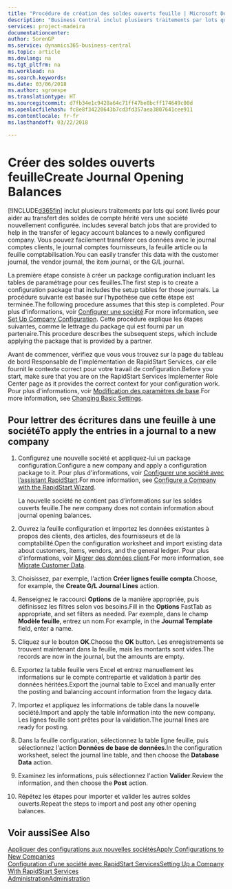 ```yaml
---
title: "Procédure de création des soldes ouverts feuille | Microsoft Docs"
description: "Business Central inclut plusieurs traitements par lots qui sont livrés pour aider au transfert des soldes de compte hérité vers une société nouvellement configurée. Vous pouvez facilement transférer ces données avec des validations de feuille."
services: project-madeira
documentationcenter: 
author: SorenGP
ms.service: dynamics365-business-central
ms.topic: article
ms.devlang: na
ms.tgt_pltfrm: na
ms.workload: na
ms.search.keywords: 
ms.date: 03/06/2018
ms.author: sgroespe
ms.translationtype: HT
ms.sourcegitcommit: d7fb34e1c9428a64c71ff47be8bcff174649c00d
ms.openlocfilehash: fc8e8f34220643b7cd3fd357aea3807641cee911
ms.contentlocale: fr-fr
ms.lasthandoff: 03/22/2018

---
```

# <a name="create-journal-opening-balances"></a><span data-ttu-id="9af3d-104">Créer des soldes ouverts feuille</span><span class="sxs-lookup"><span data-stu-id="9af3d-104">Create Journal Opening Balances</span></span>
[!INCLUDE[d365fin](includes/d365fin_md.md)]<span data-ttu-id="9af3d-105"> inclut plusieurs traitements par lots qui sont livrés pour aider au transfert des soldes de compte hérité vers une société nouvellement configurée.</span><span class="sxs-lookup"><span data-stu-id="9af3d-105"> includes several batch jobs that are provided to help in the transfer of legacy account balances to a newly configured company.</span></span> <span data-ttu-id="9af3d-106">Vous pouvez facilement transférer ces données avec le journal comptes clients, le journal comptes fournisseurs, la feuille article ou la feuille comptabilisation.</span><span class="sxs-lookup"><span data-stu-id="9af3d-106">You can easily transfer this data with the customer journal, the vendor journal, the item journal, or the G/L journal.</span></span>

<span data-ttu-id="9af3d-107">La première étape consiste à créer un package configuration incluant les tables de paramétrage pour ces feuilles.</span><span class="sxs-lookup"><span data-stu-id="9af3d-107">The first step is to create a configuration package that includes the setup tables for those journals.</span></span> <span data-ttu-id="9af3d-108">La procédure suivante est basée sur l’hypothèse que cette étape est terminée.</span><span class="sxs-lookup"><span data-stu-id="9af3d-108">The following procedure assumes that this step is completed.</span></span> <span data-ttu-id="9af3d-109">Pour plus d'informations, voir [Configurer une société](admin-set-up-company-configuration.md).</span><span class="sxs-lookup"><span data-stu-id="9af3d-109">For more information, see [Set Up Company Configuration](admin-set-up-company-configuration.md).</span></span> <span data-ttu-id="9af3d-110">Cette procédure explique les étapes suivantes, comme le lettrage du package qui est fourni par un partenaire.</span><span class="sxs-lookup"><span data-stu-id="9af3d-110">This procedure describes the subsequent steps, which include applying the package that is provided by a partner.</span></span>  

<span data-ttu-id="9af3d-111">Avant de commencer, vérifiez que vous vous trouvez sur la page du tableau de bord Responsable de l'implémentation de RapidStart Services, car elle fournit le contexte correct pour votre travail de configuration.</span><span class="sxs-lookup"><span data-stu-id="9af3d-111">Before you start, make sure that you are on the RapidStart Services Implementer Role Center page as it provides the correct context for your configuration work.</span></span> <span data-ttu-id="9af3d-112">Pour plus d'informations, voir [Modification des paramètres de base](ui-change-basic-settings.md).</span><span class="sxs-lookup"><span data-stu-id="9af3d-112">For more information, see [Changing Basic Settings](ui-change-basic-settings.md).</span></span>

## <a name="to-apply-the-entries-in-a-journal-to-a-new-company"></a><span data-ttu-id="9af3d-113">Pour lettrer des écritures dans une feuille à une société</span><span class="sxs-lookup"><span data-stu-id="9af3d-113">To apply the entries in a journal to a new company</span></span>  
1. <span data-ttu-id="9af3d-114">Configurez une nouvelle société et appliquez-lui un package configuration.</span><span class="sxs-lookup"><span data-stu-id="9af3d-114">Configure a new company and apply a configuration package to it.</span></span> <span data-ttu-id="9af3d-115">Pour plus d'informations, voir [Configurer une société avec l’assistant RapidStart](admin-how-to-configure-a-company-with-the-rapidstart-wizard.md).</span><span class="sxs-lookup"><span data-stu-id="9af3d-115">For more information, see [Configure a Company with the RapidStart Wizard](admin-how-to-configure-a-company-with-the-rapidstart-wizard.md).</span></span>  

    <span data-ttu-id="9af3d-116">La nouvelle société ne contient pas d’informations sur les soldes ouverts feuille.</span><span class="sxs-lookup"><span data-stu-id="9af3d-116">The new company does not contain information about journal opening balances.</span></span>  

2. <span data-ttu-id="9af3d-117">Ouvrez la feuille configuration et importez les données existantes à propos des clients, des articles, des fournisseurs et de la comptabilité.</span><span class="sxs-lookup"><span data-stu-id="9af3d-117">Open the configuration worksheet and import existing data about customers, items, vendors, and the general ledger.</span></span> <span data-ttu-id="9af3d-118">Pour plus d'informations, voir [Migrer des données client](admin-migrate-customer-data.md).</span><span class="sxs-lookup"><span data-stu-id="9af3d-118">For more information, see [Migrate Customer Data](admin-migrate-customer-data.md).</span></span>  
3. <span data-ttu-id="9af3d-119">Choisissez, par exemple, l'action **Créer lignes feuille compta**.</span><span class="sxs-lookup"><span data-stu-id="9af3d-119">Choose, for example, the **Create G/L Journal Lines** action.</span></span>  
4. <span data-ttu-id="9af3d-120">Renseignez le raccourci **Options** de la manière appropriée, puis définissez les filtres selon vos besoins.</span><span class="sxs-lookup"><span data-stu-id="9af3d-120">Fill in the **Options** FastTab as appropriate, and set filters as needed.</span></span> <span data-ttu-id="9af3d-121">Par exemple, dans le champ **Modèle feuille**, entrez un nom.</span><span class="sxs-lookup"><span data-stu-id="9af3d-121">For example, in the **Journal Template** field, enter a name.</span></span>  
5. <span data-ttu-id="9af3d-122">Cliquez sur le bouton **OK**.</span><span class="sxs-lookup"><span data-stu-id="9af3d-122">Choose the **OK** button.</span></span> <span data-ttu-id="9af3d-123">Les enregistrements se trouvent maintenant dans la feuille, mais les montants sont vides.</span><span class="sxs-lookup"><span data-stu-id="9af3d-123">The records are now in the journal, but the amounts are empty.</span></span>  
6. <span data-ttu-id="9af3d-124">Exportez la table feuille vers Excel et entrez manuellement les informations sur le compte contrepartie et validation à partir des données héritées.</span><span class="sxs-lookup"><span data-stu-id="9af3d-124">Export the journal table to Excel and manually enter the posting and balancing account information from the legacy data.</span></span>
7. <span data-ttu-id="9af3d-125">Importez et appliquez les informations de table dans la nouvelle société.</span><span class="sxs-lookup"><span data-stu-id="9af3d-125">Import and apply the table information into the new company.</span></span> <span data-ttu-id="9af3d-126">Les lignes feuille sont prêtes pour la validation.</span><span class="sxs-lookup"><span data-stu-id="9af3d-126">The journal lines are ready for posting.</span></span>  
8. <span data-ttu-id="9af3d-127">Dans la feuille configuration, sélectionnez la table ligne feuille, puis sélectionnez l'action **Données de base de données**.</span><span class="sxs-lookup"><span data-stu-id="9af3d-127">In the configuration worksheet, select the journal line table, and then choose the **Database Data** action.</span></span>  
9. <span data-ttu-id="9af3d-128">Examinez les informations, puis sélectionnez l'action **Valider**.</span><span class="sxs-lookup"><span data-stu-id="9af3d-128">Review the information, and then choose the **Post** action.</span></span>  
10. <span data-ttu-id="9af3d-129">Répétez les étapes pour importer et valider les autres soldes ouverts.</span><span class="sxs-lookup"><span data-stu-id="9af3d-129">Repeat the steps to import and post any other opening balances.</span></span>  

## <a name="see-also"></a><span data-ttu-id="9af3d-130">Voir aussi</span><span class="sxs-lookup"><span data-stu-id="9af3d-130">See Also</span></span>  
[<span data-ttu-id="9af3d-131">Appliquer des configurations aux nouvelles sociétés</span><span class="sxs-lookup"><span data-stu-id="9af3d-131">Apply Configurations to New Companies</span></span>](admin-apply-configuration-to-new-companies.md)  
[<span data-ttu-id="9af3d-132">Configuration d'une société avec RapidStart Services</span><span class="sxs-lookup"><span data-stu-id="9af3d-132">Setting Up a Company With RapidStart Services</span></span>](admin-set-up-a-company-with-rapidstart.md)  
[<span data-ttu-id="9af3d-133">Administration</span><span class="sxs-lookup"><span data-stu-id="9af3d-133">Administration</span></span>](admin-setup-and-administration.md)

